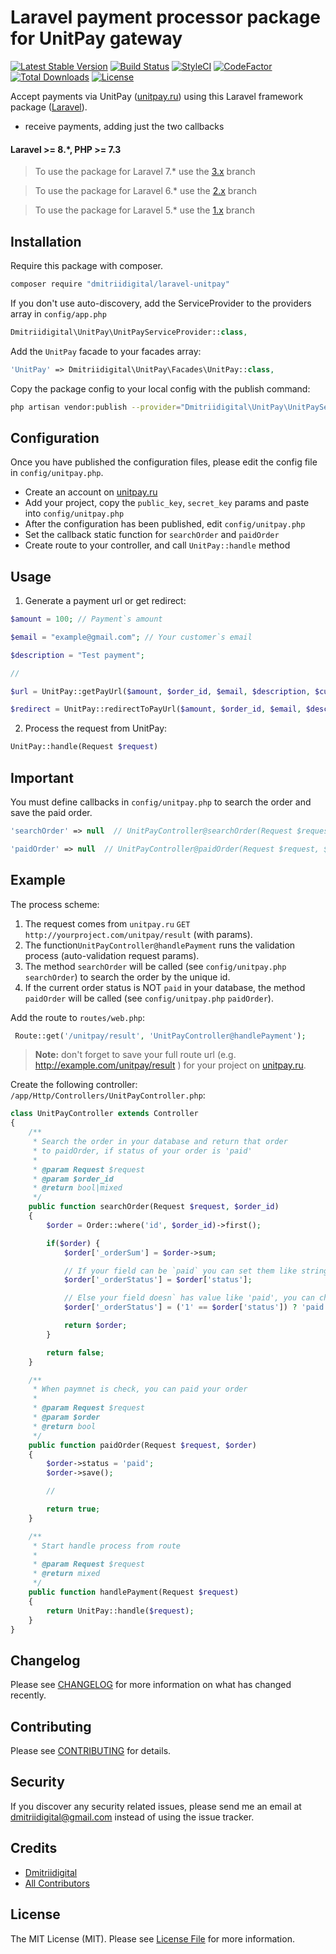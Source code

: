 # Laravel payment processor package for UnitPay gateway

[![Latest Stable Version](https://poser.pugx.org/dmitriidigital/laravel-unitpay/v/stable)](https://packagist.org/packages/dmitriidigital/laravel-unitpay)
[![Build Status](https://travis-ci.org/dmitriidigital/laravel-unitpay.svg?branch=master)](https://travis-ci.org/dmitriidigital/laravel-unitpay)
[![StyleCI](https://github.styleci.io/repos/165841601/shield?branch=master)](https://github.styleci.io/repos/165841601)
[![CodeFactor](https://www.codefactor.io/repository/github/dmitriidigital/laravel-unitpay/badge)](https://www.codefactor.io/repository/github/dmitriidigital/laravel-unitpay)
[![Total Downloads](https://img.shields.io/packagist/dt/dmitriidigital/laravel-unitpay.svg?style=flat-square)](https://packagist.org/packages/dmitriidigital/laravel-unitpay)
[![License](https://poser.pugx.org/dmitriidigital/laravel-unitpay/license)](https://packagist.org/packages/dmitriidigital/laravel-unitpay)

Accept payments via UnitPay ([unitpay.ru](https://unitpay.ru/)) using this Laravel framework package ([Laravel](https://laravel.com)).

- receive payments, adding just the two callbacks

#### Laravel >= 8.*, PHP >= 7.3

> To use the package for Laravel 7.* use the [3.x](https://github.com/dmitriidigital/laravel-unitpay/tree/3.x) branch

> To use the package for Laravel 6.* use the [2.x](https://github.com/dmitriidigital/laravel-unitpay/tree/2.x) branch

> To use the package for Laravel 5.* use the [1.x](https://github.com/dmitriidigital/laravel-unitpay/tree/1.x) branch

## Installation

Require this package with composer.

``` bash
composer require "dmitriidigital/laravel-unitpay"
```

If you don't use auto-discovery, add the ServiceProvider to the providers array in `config/app.php`

```php
Dmitriidigital\UnitPay\UnitPayServiceProvider::class,
```

Add the `UnitPay` facade to your facades array:

```php
'UnitPay' => Dmitriidigital\UnitPay\Facades\UnitPay::class,
```

Copy the package config to your local config with the publish command:
``` bash
php artisan vendor:publish --provider="Dmitriidigital\UnitPay\UnitPayServiceProvider"
```

## Configuration

Once you have published the configuration files, please edit the config file in `config/unitpay.php`.

- Create an account on [unitpay.ru](http://unitpay.ru)
- Add your project, copy the `public_key`, `secret_key` params and paste into `config/unitpay.php`
- After the configuration has been published, edit `config/unitpay.php`
- Set the callback static function for `searchOrder` and `paidOrder`
- Create route to your controller, and call `UnitPay::handle` method
 
## Usage

1) Generate a payment url or get redirect:

```php
$amount = 100; // Payment`s amount

$email = "example@gmail.com"; // Your customer`s email

$description = "Test payment";

//

$url = UnitPay::getPayUrl($amount, $order_id, $email, $description, $currency);

$redirect = UnitPay::redirectToPayUrl($amount, $order_id, $email, $description, $currency);
```

2) Process the request from UnitPay:
``` php
UnitPay::handle(Request $request)
```

## Important

You must define callbacks in `config/unitpay.php` to search the order and save the paid order.


``` php
'searchOrder' => null  // UnitPayController@searchOrder(Request $request)
```

``` php
'paidOrder' => null  // UnitPayController@paidOrder(Request $request, $order)
```

## Example

The process scheme:

1. The request comes from `unitpay.ru` `GET` `http://yourproject.com/unitpay/result` (with params).
2. The function`UnitPayController@handlePayment` runs the validation process (auto-validation request params).
3. The method `searchOrder` will be called (see `config/unitpay.php` `searchOrder`) to search the order by the unique id.
4. If the current order status is NOT `paid` in your database, the method `paidOrder` will be called (see `config/unitpay.php` `paidOrder`).

Add the route to `routes/web.php`:
``` php
 Route::get('/unitpay/result', 'UnitPayController@handlePayment');
```

> **Note:**
don't forget to save your full route url (e.g. http://example.com/unitpay/result ) for your project on [unitpay.ru](unitpay.ru).

Create the following controller: `/app/Http/Controllers/UnitPayController.php`:

``` php
class UnitPayController extends Controller
{
    /**
     * Search the order in your database and return that order
     * to paidOrder, if status of your order is 'paid'
     *
     * @param Request $request
     * @param $order_id
     * @return bool|mixed
     */
    public function searchOrder(Request $request, $order_id)
    {
        $order = Order::where('id', $order_id)->first();

        if($order) {
            $order['_orderSum'] = $order->sum;

            // If your field can be `paid` you can set them like string
            $order['_orderStatus'] = $order['status'];

            // Else your field doesn` has value like 'paid', you can change this value
            $order['_orderStatus'] = ('1' == $order['status']) ? 'paid' : false;

            return $order;
        }

        return false;
    }

    /**
     * When paymnet is check, you can paid your order
     *
     * @param Request $request
     * @param $order
     * @return bool
     */
    public function paidOrder(Request $request, $order)
    {
        $order->status = 'paid';
        $order->save();

        //

        return true;
    }

    /**
     * Start handle process from route
     *
     * @param Request $request
     * @return mixed
     */
    public function handlePayment(Request $request)
    {
        return UnitPay::handle($request);
    }
}
```


## Changelog

Please see [CHANGELOG](CHANGELOG.md) for more information on what has changed recently.

## Contributing

Please see [CONTRIBUTING](CONTRIBUTING.md) for details.

## Security

If you discover any security related issues, please send me an email at dmitriidigital@gmail.com instead of using the issue tracker.

## Credits

- [Dmitriidigital](https://github.com/dmitriidigital)
- [All Contributors](../../contributors)

## License

The MIT License (MIT). Please see [License File](LICENSE.md) for more information.
